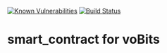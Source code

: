 [![Known Vulnerabilities](https://snyk.io/test/github/vobits/smart_contract/badge.svg?targetFile=package.json)](https://snyk.io/test/github/vobits/smart_contract?targetFile=package.json)
[![Build Status](https://travis-ci.org/voBits/smart_contract.svg?branch=master)](https://travis-ci.org/voBits/smart_contract)

# smart_contract for voBits

